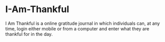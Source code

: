 # I-Am-Thankful

I Am Thankful is a online gratitude journal in which individuals can, at any time, login either mobile or from a computer and enter what they are thankful for in the day.
